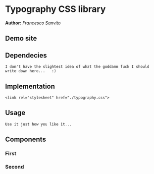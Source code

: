 # Typography CSS library
**Author:** *Francesco Sanvito*
## Demo site
    
## Dependecies
    I don't have the slightest idea of what the goddamn fuck I should write down here...   :)
## Implementation

```
<link rel="stylesheet" href="./typography.css">
```

## Usage
    Use it just how you like it...
## Components
### First
### Second
